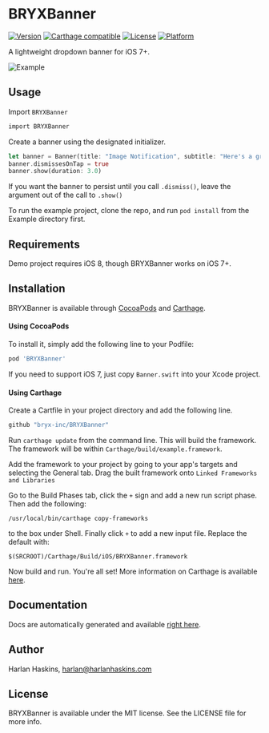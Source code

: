 # BRYXBanner

[![Version](https://img.shields.io/cocoapods/v/BRYXBanner.svg?style=flat)](http://cocoapods.org/pods/BRYXBanner)
[![Carthage compatible](https://img.shields.io/badge/Carthage-compatible-4BC51D.svg?style=flat)](https://github.com/Carthage/Carthage)
[![License](https://img.shields.io/cocoapods/l/BRYXBanner.svg?style=flat)](http://cocoapods.org/pods/BRYXBanner)
[![Platform](https://img.shields.io/cocoapods/p/BRYXBanner.svg?style=flat)](http://cocoapods.org/pods/BRYXBanner)

A lightweight dropdown banner for iOS 7+.

![Example](https://raw.githubusercontent.com/bryx-inc/BRYXBanner/master/Example/Demo.gif)

## Usage

Import `BRYXBanner`

```rust
import BRYXBanner
```

Create a banner using the designated initializer.

```rust
let banner = Banner(title: "Image Notification", subtitle: "Here's a great image notification.", image: UIImage(named: "Icon"), backgroundColor: UIColor(red:48.00/255.0, green:174.0/255.0, blue:51.5/255.0, alpha:1.000))
banner.dismissesOnTap = true
banner.show(duration: 3.0)
```

If you want the banner to persist until you call `.dismiss()`, leave the argument out of the call to `.show()`

To run the example project, clone the repo, and run `pod install` from the Example directory first.

## Requirements

Demo project requires iOS 8, though BRYXBanner works on iOS 7+.

## Installation

BRYXBanner is available through [CocoaPods](http://cocoapods.org) and [Carthage](https://github.com/Carthage/Carthage). 

#### Using CocoaPods

To install it, simply add the following line to your Podfile:

```ruby
pod 'BRYXBanner'
```

If you need to support iOS 7, just copy `Banner.swift` into your Xcode project.

#### Using Carthage

Create a Cartfile in your project directory and add the following line.

```ruby
github "bryx-inc/BRYXBanner"
```
Run `carthage update` from the command line. This will build the framework. The framework will be within `Carthage/build/example.framework`.

Add the framework to your project by going to your app's targets and selecting the General tab. Drag the built framework onto `Linked Frameworks and Libraries`

Go to the Build Phases tab, click the `+` sign and add a new run script phase. Then add the following:

```
/usr/local/bin/carthage copy-frameworks
```
to the box under Shell. Finally click `+` to add a new input file. Replace the default with:

```
$(SRCROOT)/Carthage/Build/iOS/BRYXBanner.framework
```

Now build and run. You're all set! More information on Carthage is available [here](https://github.com/Carthage/Carthage).


## Documentation

Docs are automatically generated and available [right here](http://cocoadocs.org/docsets/BRYXBanner/).

## Author

Harlan Haskins, harlan@harlanhaskins.com

## License

BRYXBanner is available under the MIT license. See the LICENSE file for more info.
